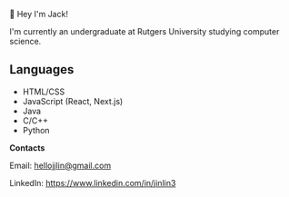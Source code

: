 👋 Hey I'm Jack!  

I'm currently an undergraduate at Rutgers University studying computer science.
## Languages
* HTML/CSS
* JavaScript (React, Next.js)
* Java
* C/C++
* Python

**Contacts**

Email: hellojjlin@gmail.com

LinkedIn: https://www.linkedin.com/in/jinlin3
